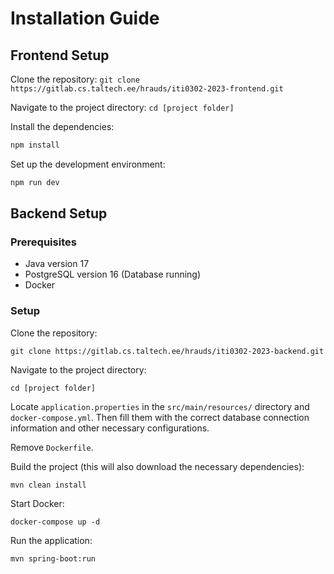 # Installation Guide

## Frontend Setup

Clone the repository:
`git clone https://gitlab.cs.taltech.ee/hrauds/iti0302-2023-frontend.git`

Navigate to the project directory:
`cd [project folder]`

Install the dependencies:
```sh
npm install
```


Set up the development environment:
```sh
npm run dev
```

## Backend Setup
### Prerequisites
- Java version 17
- PostgreSQL version 16 (Database running)
- Docker

### Setup

Clone the repository:

`git clone https://gitlab.cs.taltech.ee/hrauds/iti0302-2023-backend.git`

Navigate to the project directory:

`cd [project folder]`

Locate `application.properties` in the `src/main/resources/` directory and `docker-compose.yml`. Then fill them with the correct database connection information and other necessary configurations.

Remove `Dockerfile`.

Build the project (this will also download the necessary dependencies):

`mvn clean install`

Start Docker: 

`docker-compose up -d`

Run the application:

`mvn spring-boot:run`
